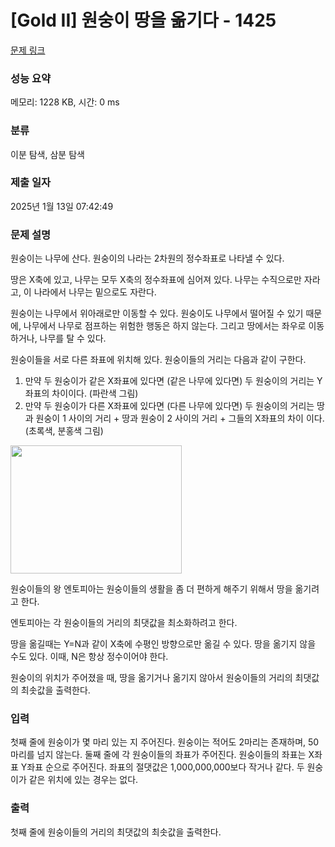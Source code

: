 # [Gold II] 원숭이 땅을 옮기다 - 1425 

[문제 링크](https://www.acmicpc.net/problem/1425) 

### 성능 요약

메모리: 1228 KB, 시간: 0 ms

### 분류

이분 탐색, 삼분 탐색

### 제출 일자

2025년 1월 13일 07:42:49

### 문제 설명

<p>원숭이는 나무에 산다. 원숭이의 나라는 2차원의 정수좌표로 나타낼 수 있다.</p>

<p>땅은 X축에 있고, 나무는 모두 X축의 정수좌표에 심어져 있다. 나무는 수직으로만 자라고, 이 나라에서 나무는 밑으로도 자란다.</p>

<p>원숭이는 나무에서 위아래로만 이동할 수 있다. 원숭이도 나무에서 떨어질 수 있기 때문에, 나무에서 나무로 점프하는 위험한 행동은 하지 않는다. 그리고 땅에서는 좌우로 이동하거나, 나무를 탈 수 있다.</p>

<p>원숭이들을 서로 다른 좌표에 위치해 있다. 원숭이들의 거리는 다음과 같이 구한다.</p>

<ol>
	<li>만약 두 원숭이가 같은 X좌표에 있다면 (같은 나무에 있다면) 두 원숭이의 거리는 Y좌표의 차이이다. (파란색 그림)</li>
	<li>만약 두 원숭이가 다른 X좌표에 있다면 (다른 나무에 있다면) 두 원숭이의 거리는 땅과 원숭이 1 사이의 거리 + 땅과 원숭이 2 사이의 거리 + 그들의 X좌표의 차이 이다. (초록색, 분홍색 그림)</li>
</ol>

<p><img alt="" src="https://www.acmicpc.net/upload/201004/tree.png" style="height:205px; width:274px"></p>

<p>원숭이들의 왕 엔토피아는 원숭이들의 생활을 좀 더 편하게 해주기 위해서 땅을 옮기려고 한다.</p>

<p>엔토피아는 각 원숭이들의 거리의 최댓값을 최소화하려고 한다.</p>

<p>땅을 옮길때는 Y=N과 같이 X축에 수평인 방향으로만 옮길 수 있다. 땅을 옮기지 않을 수도 있다. 이때, N은 항상 정수이어야 한다.</p>

<p>원숭이의 위치가 주어졌을 때, 땅을 옮기거나 옮기지 않아서 원숭이들의 거리의 최댓값의 최솟값을 출력한다.</p>

### 입력 

 <p>첫째 줄에 원숭이가 몇 마리 있는 지 주어진다. 원숭이는 적어도 2마리는 존재하며, 50마리를 넘지 않는다. 둘째 줄에 각 원숭이들의 좌표가 주어진다. 원숭이들의 좌표는 X좌표 Y좌표 순으로 주어진다. 좌표의 절댓값은 1,000,000,000보다 작거나 같다. 두 원숭이가 같은 위치에 있는 경우는 없다.</p>

### 출력 

 <p>첫째 줄에 원숭이들의 거리의 최댓값의 최솟값을 출력한다.</p>

